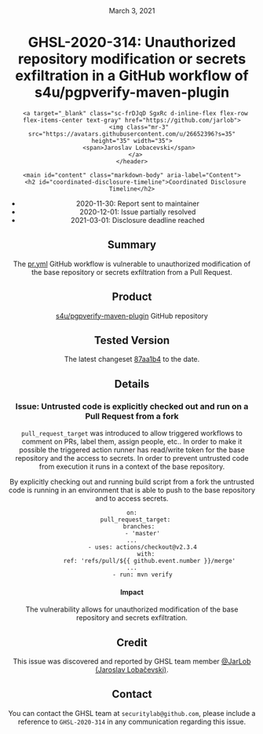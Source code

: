 <header class="post-header d-block mb-6">
      <div class="date text-mono f5 my-3">March 3, 2021</div>
      <h1 class="my-2 h00-mktg lh-condensed">GHSL-2020-314: Unauthorized repository modification or secrets exfiltration in a GitHub workflow of s4u/pgpverify-maven-plugin</h1>

      
      
      
      
      

      

      <a target="_blank" class="sc-frDJqD SgxRc d-inline-flex flex-row flex-items-center text-gray" href="https://github.com/jarlob">
        <img class="mr-3" src="https://avatars.githubusercontent.com/u/26652396?s=35" height="35" width="35">
        <span>Jaroslav Lobacevski</span>
      </a>
    </header>

    <main id="content" class="markdown-body" aria-label="Content">
      <h2 id="coordinated-disclosure-timeline">Coordinated Disclosure Timeline</h2>

<ul>
  <li>2020-11-30: Report sent to maintainer</li>
  <li>2020-12-01: Issue partially resolved</li>
  <li>2021-03-01: Disclosure deadline reached</li>
</ul>

<h2 id="summary">Summary</h2>

<p>The <a href="https://github.com/s4u/pgpverify-maven-plugin/blob/master/.github/workflows/pr.yml">pr.yml</a> GitHub workflow is vulnerable to unauthorized modification of the base repository or secrets exfiltration from a Pull Request.</p>

<h2 id="product">Product</h2>

<p><a href="https://github.com/s4u/pgpverify-maven-plugin">s4u/pgpverify-maven-plugin</a> GitHub repository</p>

<h2 id="tested-version">Tested Version</h2>

<p>The latest changeset <a href="https://github.com/s4u/pgpverify-maven-plugin/blob/87aa1b43f32048e111c533199815fc2d73aecf83/.github/workflows/pr.yml">87aa1b4</a> to the date.</p>

<h2 id="details">Details</h2>

<h3 id="issue-untrusted-code-is-explicitly-checked-out-and-run-on-a-pull-request-from-a-fork">Issue: Untrusted code is explicitly checked out and run on a Pull Request from a fork</h3>

<p><code class="language-plaintext highlighter-rouge">pull_request_target</code> was introduced to allow triggered workflows to comment on PRs, label them, assign people, etc.. In order to make it possible the triggered action runner has read/write token for the base repository and the access to secrets. In order to prevent untrusted code from execution it runs in a context of the base repository.</p>

<p>By explicitly checking out and running build script from a fork the untrusted code is running in an environment that is able to push to the base repository and to access secrets.</p>

<div class="language-yaml highlighter-rouge"><div class="highlight"><pre class="highlight"><code><span class="na">on</span><span class="pi">:</span>
  <span class="na">pull_request_target</span><span class="pi">:</span>
    <span class="na">branches</span><span class="pi">:</span>
      <span class="pi">-</span> <span class="s1">'</span><span class="s">master'</span>
<span class="nn">...</span>
      <span class="pi">-</span> <span class="na">uses</span><span class="pi">:</span> <span class="s">actions/checkout@v2.3.4</span>
        <span class="na">with</span><span class="pi">:</span>
          <span class="na">ref</span><span class="pi">:</span> <span class="s1">'</span><span class="s">refs/pull/${{</span><span class="nv"> </span><span class="s">github.event.number</span><span class="nv"> </span><span class="s">}}/merge'</span>
<span class="nn">...</span>
      <span class="pi">-</span> <span class="na">run</span><span class="pi">:</span> <span class="s">mvn verify</span>
</code></pre></div></div>

<h4 id="impact">Impact</h4>

<p>The vulnerability allows for unauthorized modification of the base repository and secrets exfiltration.</p>

<h2 id="credit">Credit</h2>

<p>This issue was discovered and reported by GHSL team member <a href="https://github.com/JarLob">@JarLob (Jaroslav Lobačevski)</a>.</p>

<h2 id="contact">Contact</h2>

<p>You can contact the GHSL team at <code class="language-plaintext highlighter-rouge">securitylab@github.com</code>, please include a reference to <code class="language-plaintext highlighter-rouge">GHSL-2020-314</code> in any communication regarding this issue.</p>

   
